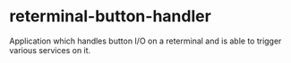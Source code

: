 # reterminal-button-handler
Application which handles button I/O on a reterminal and is able to trigger various services on it.
